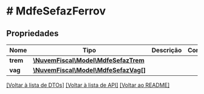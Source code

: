 # # MdfeSefazFerrov

## Propriedades

Nome | Tipo | Descrição | Comentários
------------ | ------------- | ------------- | -------------
**trem** | [**\NuvemFiscal\Model\MdfeSefazTrem**](MdfeSefazTrem.md) |  |
**vag** | [**\NuvemFiscal\Model\MdfeSefazVag[]**](MdfeSefazVag.md) |  |

[[Voltar à lista de DTOs]](../../README.md#models) [[Voltar à lista de API]](../../README.md#endpoints) [[Voltar ao README]](../../README.md)
